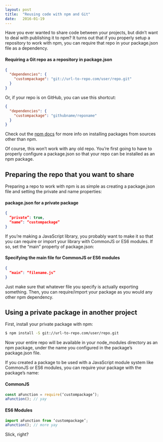 ```yaml
---
layout: post
title:  "Reusing code with npm and Git"
date:   2016-01-19
---
```


Have you ever wanted to share code between your projects, but didn’t want to deal with publishing it to npm? It turns out that if you properly setup a repository to work with npm, you can require that repo in your package.json file as a dependency.

#### Requiring a Git repo as a repository in package.json

```json
{
  "dependencies": {
    "custompackage": "git://url-to-repo.com/user/repo.git"
  }
}
```

Or, if your repo is on GitHub, you can use this shortcut:

```json
{
  "dependencies": {
    "custompackage": "githubname/reponame"
  }
}
```


Check out the <a href="https://docs.npmjs.com/cli/install" target="_blank">npm docs</a> for more info on installing packages from sources other than npm.

Of course, this won’t work with any old repo. You’re first going to have to properly configure a package.json so that your repo can be installed as an npm package.

## Preparing the repo that you want to share

Preparing a repo to work with npm is as simple as creating a package.json file and setting the private and name properties:

#### package.json for a private package

```json
{
  “private”: true,
  “name”: “custompackage”
}
```

If you’re making a JavaScript library, you probably want to make it so that you can require or import your library with CommonJS or ES6 modules. If so, set the “main” property of package.json:

#### Specifying the main file for CommonJS or ES6 modules

```json
{
  “main”: “filename.js”
}
```

Just make sure that whatever file you specify is actually exporting something. Then, you can require/import your package as you would any other npm dependency.

## Using a private package in another project

First, install your private package with npm:

```bash
$ npm install -S git://url-to-repo.com/user/repo.git
```

Now your entire repo will be available in your node_modules directory as an npm package, under the name you configured in the package’s package.json file.

If you created a package to be used with a JavaScript module system like CommonJS or ES6 modules, you can require your package with the package’s name:

#### CommonJS

```jsx
const aFunction = require(‘custompackage’);
aFunction(); // yay
```

#### ES6 Modules

```jsx
import aFunction from ‘custompackage’;
aFunction(); // more yay
```

Slick, right?
